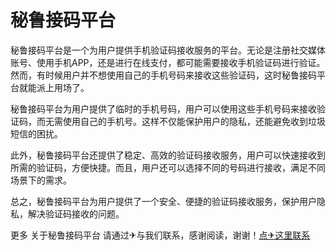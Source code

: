 # 秘鲁接码平台

秘鲁接码平台是一个为用户提供手机验证码接收服务的平台。无论是注册社交媒体账号、使用手机APP，还是进行在线支付，都可能需要接收手机验证码进行验证。然而，有时候用户并不想使用自己的手机号码来接收这些验证码，这时秘鲁接码平台就能派上用场了。

秘鲁接码平台为用户提供了临时的手机号码，用户可以使用这些手机号码来接收验证码，而无需使用自己的手机号。这样不仅能保护用户的隐私，还能避免收到垃圾短信的困扰。

此外，秘鲁接码平台还提供了稳定、高效的验证码接收服务，用户可以快速接收到所需的验证码，方便快捷。而且，用户还可以选择不同的号码进行接收，满足不同场景下的需求。

总之，秘鲁接码平台为用户提供了一个安全、便捷的验证码接收服务，保护用户隐私，解决验证码接收的问题。

更多 关于秘鲁接码平台 请通过✈与我们联系，感谢阅读，谢谢！[点✈这里联系](https://ads.k02.cc)